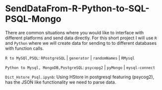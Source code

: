 # SendDataFrom-R-Python-to-SQL-PSQL-Mongo



There are common situations where you would like to interface with different platforms and send data directly. For this short project I will use `R` and `Python` where we will create data for sending to to different databases with function calls.


`R to MySQl,PSQL`:  `RPostgreSQL` | `generator` | `randomNames` | `RMysql`


`Python to Mysql, MongoDB,PostgreSQL`: `psycopg2` | `pyMongo` | `mysql-connect`

`Dict_Hstore_Psql.ipynb`: Using HStore in postgresql featuring (psycog2), has the JSON like functionality we need to parse data. 

